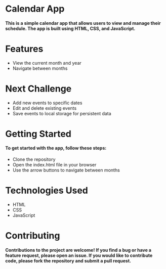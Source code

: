 # Calendar App
#### This is a simple calendar app that allows users to view and manage their schedule. The app is built using HTML, CSS, and JavaScript.

# Features
* View the current month and year
* Navigate between months


# Next Challenge

* Add new events to specific dates
* Edit and delete existing events
* Save events to local storage for persistent data

# Getting Started
#### To get started with the app, follow these steps:


* Clone the repository
* Open the index.html file in your browser
* Use the arrow buttons to navigate between months


# Technologies Used
* HTML
* CSS
* JavaScript

# Contributing
#### Contributions to the project are welcome! If you find a bug or have a feature request, please open an issue. If you would like to contribute code, please fork the repository and submit a pull request.
